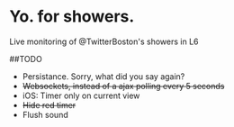 Yo. for showers.
================

Live monitoring of @TwitterBoston's showers in L6

##TODO
- Persistance. Sorry, what did you say again?  
- ~~Websockets, instead of a ajax polling every 5 seconds~~
- iOS: Timer only on current view
- ~~Hide red timer~~
- Flush sound
